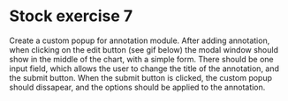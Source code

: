 # Stock exercise 7

Create a custom popup for annotation module. After adding annotation, when clicking on the edit button (see gif below)
the modal window should show in the middle of the chart, with a simple form. There should be one input field, which allows the user to change the title of the annotation, and the submit button. When the submit button is clicked, the custom popup should dissapear, and the options should be applied to the annotation.